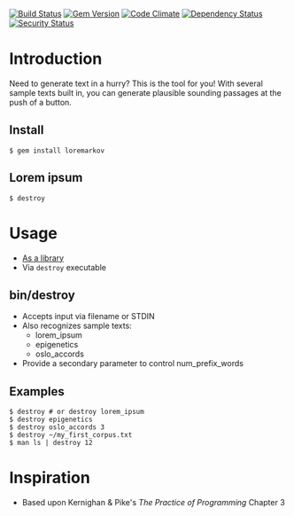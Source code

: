 [![Build Status](https://travis-ci.org/rickhull/loremarkov.svg?branch=master)](https://travis-ci.org/rickhull/loremarkov)
[![Gem Version](https://badge.fury.io/rb/loremarkov.svg)](http://badge.fury.io/rb/loremarkov)
[![Code Climate](https://codeclimate.com/github/rickhull/loremarkov/badges/gpa.svg)](https://codeclimate.com/github/rickhull/loremarkov)
[![Dependency Status](https://gemnasium.com/rickhull/loremarkov.svg)](https://gemnasium.com/rickhull/loremarkov)
[![Security Status](https://hakiri.io/github/rickhull/loremarkov/master.svg)](https://hakiri.io/github/rickhull/loremarkov/master)

Introduction
===

Need to generate text in a hurry?  This is the tool for you! With several sample texts built in, you can generate plausible sounding passages at the push of
a button.

Install
---
    $ gem install loremarkov

Lorem ipsum
---

    $ destroy

Usage
===
* [As a library](https://rickhull.github.io/loremarkov/rocco/loremarkov.html)
* Via `destroy` executable

bin/destroy
---
* Accepts input via filename or STDIN
* Also recognizes sample texts:
  - lorem_ipsum
  - epigenetics
  - oslo_accords
* Provide a secondary parameter to control num_prefix_words

Examples
---
    $ destroy # or destroy lorem_ipsum
    $ destroy epigenetics
    $ destroy oslo_accords 3
    $ destroy ~/my_first_corpus.txt
    $ man ls | destroy 12

Inspiration
===
* Based upon Kernighan & Pike's *The Practice of Programming* Chapter 3
